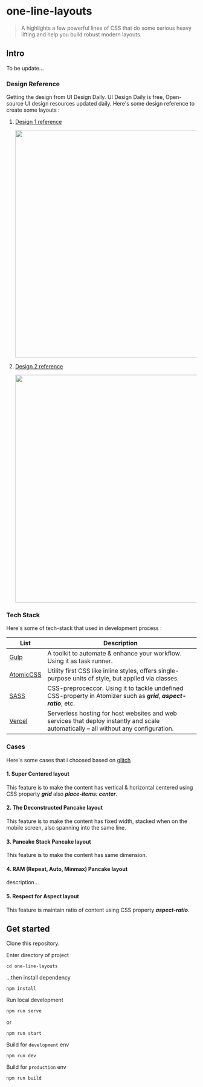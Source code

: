 # one-line-layouts
> A highlights a few powerful lines of CSS that do some serious heavy lifting and help you build robust modern layouts.

## Intro
To be update...

### Design Reference
Getting the design from UI Design Daily.
UI Design Daily is free, Open-source UI design resources updated daily.
Here's some design reference to create some layouts :

1. [Design 1 reference](https://www.uidesigndaily.com/posts/sketch-stats-card-analytics-day-1266)

    <img src="https://github.com/wongdarjo/one-line-layouts/blob/feature/v1/assets/images/design-1.png?raw=false" width="600">

2. [Design 2 reference](https://www.uidesigndaily.com/posts/sketch-stats-statistics-gradient-card-day-1301)

    <img src="https://github.com/wongdarjo/one-line-layouts/blob/feature/v1/assets/images/design-2.png?raw=false" width="600">

### Tech Stack
Here's some of tech-stack that used in development process :

| List | Description |
| --- | --- |
| [Gulp](https://gulpjs.com/) | A toolkit to automate & enhance your workflow. Using it as task runner. |
| [AtomicCSS](https://acss.io/) | Utility first CSS like inline styles, offers single-purpose units of style, but applied via classes. |
| [SASS](https://sass-lang.com/) | CSS-preproceccor. Using it to tackle undefined CSS-property in Atomizer such as ***grid***, ***aspect-ratio***, etc. |
| [Vercel](https://vercel.com/) | Serverless hosting for host websites and web services that deploy instantly and scale automatically – all without any configuration. |

### Cases
Here's some cases that i choosed based on [glitch](https://1linelayouts.glitch.me/)

#### 1. Super Centered layout
This feature is to make the content has vertical & horizontal centered using CSS property ***grid*** also ***place-items: center***.

#### 2. The Deconstructed Pancake layout
This feature is to make the content has fixed width, stacked when on the mobile screen, also spanning into the same line.

#### 3. Pancake Stack Pancake layout
This feature is to make the content has same dimension.

#### 4. RAM (Repeat, Auto, Minmax) Pancake layout
description...

#### 5. Respect for Aspect layout
This feature is maintain ratio of content using CSS property ***aspect-ratio***.

## Get started
Clone this repository.

Enter directory of project
```shell
cd one-line-layouts
```

...then install dependency
```shell
npm install
```

Run local development
```shell
npm run serve
```
or
```shell
npm run start
```

Build for `development` env
```shell
npm run dev
```

Build for `production` env
```shell
npm run build
```
